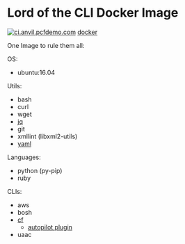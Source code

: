 # Lord of the CLI Docker Image

[![ci.anvil.pcfdemo.com](https://ci.anvil.pcfdemo.com/api/v1/teams/pcrocker/pipelines/docker-lotc/jobs/build/badge)](https://ci.anvil.pcfdemo.com/teams/pcrocker/pipelines/docker-lotc) [docker](https://hub.docker.com/r/patrickcrocker/lotc/)

One Image to rule them all:

OS:
- ubuntu:16.04

Utils:
- bash
- curl
- wget
- [jq](https://stedolan.github.io/jq/)
- git
- xmllint (libxml2-utils)
- [yaml](https://github.com/mikefarah/yaml)

Languages:
- python (py-pip)
- ruby

CLIs:
- aws
- bosh
- [cf](https://github.com/cloudfoundry/cli)
  - [autopilot plugin](https://github.com/contraband/autopilot)
- uaac
